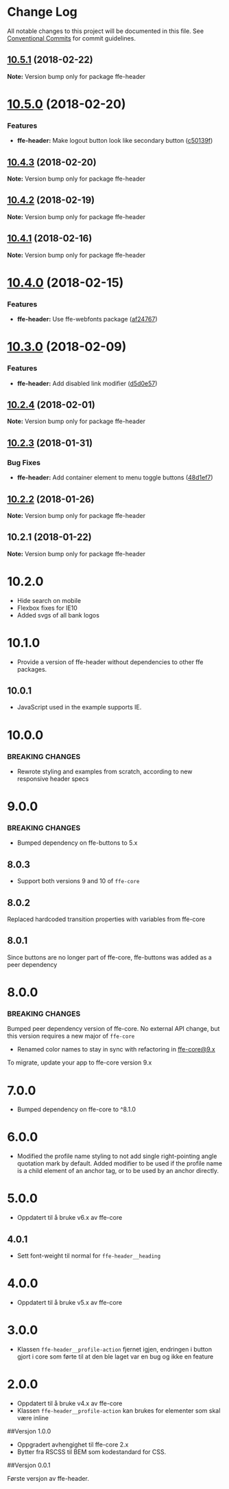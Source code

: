 # Change Log

All notable changes to this project will be documented in this file.
See [Conventional Commits](https://conventionalcommits.org) for commit guidelines.

<a name="10.5.1"></a>
## [10.5.1](***REMOVED***) (2018-02-22)




**Note:** Version bump only for package ffe-header

<a name="10.5.0"></a>
# [10.5.0](***REMOVED***) (2018-02-20)


### Features

* **ffe-header:** Make logout button look like secondary button ([c50139f](***REMOVED***))




<a name="10.4.3"></a>
## [10.4.3](***REMOVED***) (2018-02-20)




**Note:** Version bump only for package ffe-header

<a name="10.4.2"></a>
## [10.4.2](***REMOVED***) (2018-02-19)




**Note:** Version bump only for package ffe-header

<a name="10.4.1"></a>
## [10.4.1](***REMOVED***) (2018-02-16)




**Note:** Version bump only for package ffe-header

<a name="10.4.0"></a>
# [10.4.0](***REMOVED***) (2018-02-15)


### Features

* **ffe-header:** Use ffe-webfonts package ([af24767](***REMOVED***))




<a name="10.3.0"></a>
# [10.3.0](***REMOVED***) (2018-02-09)


### Features

* **ffe-header:** Add disabled link modifier ([d5d0e57](***REMOVED***))




<a name="10.2.4"></a>
## [10.2.4](***REMOVED***) (2018-02-01)




**Note:** Version bump only for package ffe-header

<a name="10.2.3"></a>
## [10.2.3](***REMOVED***) (2018-01-31)


### Bug Fixes

* **ffe-header:** Add container element to menu toggle buttons ([48d1ef7](***REMOVED***))




<a name="10.2.2"></a>
## [10.2.2](***REMOVED***) (2018-01-26)




**Note:** Version bump only for package ffe-header

<a name="10.2.1"></a>
## 10.2.1 (2018-01-22)




**Note:** Version bump only for package ffe-header

# 10.2.0
* Hide search on mobile
* Flexbox fixes for IE10
* Added svgs of all bank logos

# 10.1.0
* Provide a version of ffe-header without dependencies to other ffe packages.

## 10.0.1
* JavaScript used in the example supports IE.

# 10.0.0

### BREAKING CHANGES
* Rewrote styling and examples from scratch, according to new responsive header specs

# 9.0.0

### BREAKING CHANGES
* Bumped dependency on ffe-buttons to 5.x

## 8.0.3
* Support both versions 9 and 10 of `ffe-core`

## 8.0.2

Replaced hardcoded transition properties with variables from ffe-core

## 8.0.1

Since buttons are no longer part of ffe-core, ffe-buttons was added as a peer dependency

# 8.0.0

### BREAKING CHANGES

Bumped peer dependency version of ffe-core. No external API change, but this version requires a new major of `ffe-core`

* Renamed color names to stay in sync with refactoring in ffe-core@9.x

To migrate, update your app to ffe-core version 9.x

# 7.0.0
* Bumped dependency on ffe-core to ^8.1.0

# 6.0.0
* Modified the profile name styling to not add single right-pointing angle quotation mark by default. Added modifier to be used if the profile name is a child element of an anchor tag, or to be used by an anchor directly.

# 5.0.0
* Oppdatert til å bruke v6.x av ffe-core

## 4.0.1
* Sett font-weight til normal for `ffe-header__heading`

# 4.0.0
* Oppdatert til å bruke v5.x av ffe-core

# 3.0.0
* Klassen `ffe-header__profile-action` fjernet igjen, endringen i button gjort i core som førte til at den ble laget var en bug og ikke en feature

# 2.0.0
* Oppdatert til å bruke v4.x av ffe-core
* Klassen `ffe-header__profile-action` kan brukes for elementer som skal være inline

##Versjon 1.0.0

* Oppgradert avhengighet til ffe-core 2.x
* Bytter fra RSCSS til BEM som kodestandard for CSS.

##Versjon 0.0.1

Første versjon av ffe-header.
